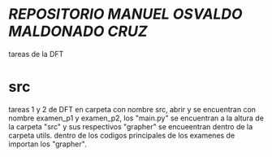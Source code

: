 # *REPOSITORIO MANUEL OSVALDO MALDONADO CRUZ*
tareas de la DFT
# src
tareas 1 y 2 de DFT en carpeta con nombre src, abrir y se encuentran con nombre examen_p1 y examen_p2, los "main.py" se encuentran a la altura de la carpeta "src" y sus respectivos "grapher" se encueentran dentro de la carpeta utils. dentro de los codigos principales de los examenes de importan los "grapher".
